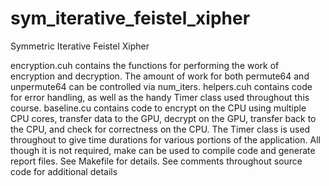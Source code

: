# sym_iterative_feistel_xipher
Symmetric Iterative Feistel Xipher

encryption.cuh contains the functions for performing the work of encryption and decryption. The amount of work for both permute64 and unpermute64 can be controlled via num_iters.
helpers.cuh contains code for error handling, as well as the handy Timer class used throughout this course.
baseline.cu contains code to encrypt on the CPU using multiple CPU cores, transfer data to the GPU, decrypt on the GPU, transfer back to the CPU, and check for correctness on the CPU.
The Timer class is used throughout to give time durations for various portions of the application.
All though it is not required, make can be used to compile code and generate report files. See Makefile for details.
See comments throughout source code for additional details

